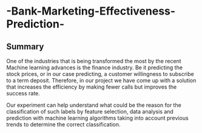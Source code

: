 # -Bank-Marketing-Effectiveness-Prediction-
## Summary
One of the industries that is being transformed the most by the recent Machine learning advances is the finance industry. Be it predicting the stock prices, or in our case predicting, a customer willingness to subscribe to a term deposit. Therefore, in our project we have come up with a solution that increases the efficiency by making fewer calls but improves the success rate.

Our experiment can help understand what could be the reason for the classification of such labels by feature selection, data analysis and prediction with machine learning algorithms taking into account previous trends to determine the correct classification.

